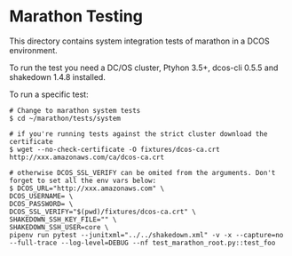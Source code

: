 # Marathon Testing

This directory contains system integration tests of marathon in a DCOS environment.

To run the test you need a DC/OS cluster, Ptyhon 3.5+, dcos-cli 0.5.5 and shakedown 1.4.8 installed.

To run a specific test:

```
# Change to marathon system tests
$ cd ~/marathon/tests/system

# if you're running tests against the strict cluster download the certificate 
$ wget --no-check-certificate -O fixtures/dcos-ca.crt http://xxx.amazonaws.com/ca/dcos-ca.crt

# otherwise DCOS_SSL_VERIFY can be omited from the arguments. Don't forget to set all the env vars below:
$ DCOS_URL="http://xxx.amazonaws.com" \
DCOS_USERNAME= \
DCOS_PASSWORD= \
DCOS_SSL_VERIFY="$(pwd)/fixtures/dcos-ca.crt" \
SHAKEDOWN_SSH_KEY_FILE="" \ 
SHAKEDOWN_SSH_USER=core \
pipenv run pytest --junitxml="../../shakedown.xml" -v -x --capture=no --full-trace --log-level=DEBUG --nf test_marathon_root.py::test_foo
```
